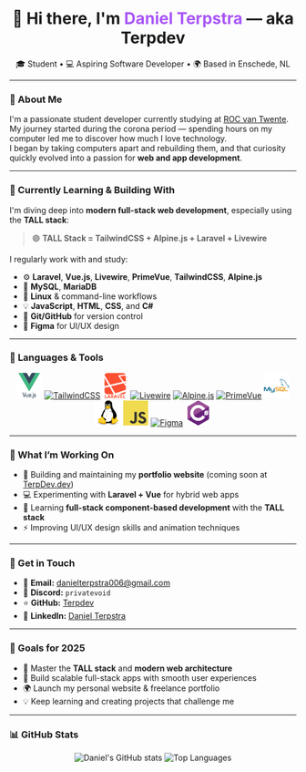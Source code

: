 <h1 align="center">👋 Hi there, I'm <span style="color:#a855f7;">Daniel Terpstra</span> — aka <strong>Terpdev</strong></h1>

<p align="center">
  🎓 Student • 💻 Aspiring Software Developer • 🌍 Based in Enschede, NL  
</p>

---

### 🚀 About Me  
I'm a passionate student developer currently studying at [ROC van Twente](https://www.rocvantwente.nl/).  
My journey started during the corona period — spending hours on my computer led me to discover how much I love technology.  
I began by taking computers apart and rebuilding them, and that curiosity quickly evolved into a passion for **web and app development**.

---

### 🧠 Currently Learning & Building With  
I'm diving deep into **modern full-stack web development**, especially using the **TALL stack**:  

> 🟣 **TALL Stack = TailwindCSS + Alpine.js + Laravel + Livewire**

I regularly work with and study:  
- ⚙️ **Laravel**, **Vue.js**, **Livewire**, **PrimeVue**, **TailwindCSS**, **Alpine.js**  
- 💾 **MySQL**, **MariaDB**  
- 🐧 **Linux** & command-line workflows  
- 💡 **JavaScript**, **HTML**, **CSS**, and **C#**  
- 🧰 **Git/GitHub** for version control  
- 🎨 **Figma** for UI/UX design  

---

### 🧩 Languages & Tools  

<p align="center">
  <a href="https://vuejs.org/" target="_blank"><img src="https://raw.githubusercontent.com/devicons/devicon/master/icons/vuejs/vuejs-original-wordmark.svg" width="45" height="45" alt="Vue.js"/></a>
  <a href="https://tailwindcss.com/" target="_blank"><img src="https://www.vectorlogo.zone/logos/tailwindcss/tailwindcss-icon.svg" width="45" height="45" alt="TailwindCSS"/></a>
  <a href="https://laravel.com/" target="_blank"><img src="https://raw.githubusercontent.com/devicons/devicon/master/icons/laravel/laravel-plain-wordmark.svg" width="45" height="45" alt="Laravel"/></a>
  <a href="https://laravel-livewire.com/" target="_blank"><img src="https://laravel-livewire.com/img/twitter-card.jpg" width="45" height="45" alt="Livewire"/></a>
  <a href="https://alpinejs.dev/" target="_blank"><img src="https://raw.githubusercontent.com/alpinejs/alpine/refs/heads/main/.github/logo.svg" width="45" height="45" alt="Alpine.js"/></a>
  <a href="https://primevue.org/" target="_blank"><img src="https://primefaces.org/cdn/primevue/images/primevue-logo-dark.svg" width="90" alt="PrimeVue"/></a>
  <a href="https://www.mysql.com/" target="_blank"><img src="https://raw.githubusercontent.com/devicons/devicon/master/icons/mysql/mysql-original-wordmark.svg" width="45" height="45" alt="MySQL"/></a>
  <a href="https://www.linux.org/" target="_blank"><img src="https://raw.githubusercontent.com/devicons/devicon/master/icons/linux/linux-original.svg" width="45" height="45" alt="Linux"/></a>
  <a href="https://developer.mozilla.org/en-US/docs/Web/JavaScript" target="_blank"><img src="https://raw.githubusercontent.com/devicons/devicon/master/icons/javascript/javascript-original.svg" width="45" height="45" alt="JavaScript"/></a>
  <a href="https://www.figma.com/" target="_blank"><img src="https://www.vectorlogo.zone/logos/figma/figma-icon.svg" width="45" height="45" alt="Figma"/></a>
  <a href="https://www.w3schools.com/cs/" target="_blank"><img src="https://raw.githubusercontent.com/devicons/devicon/master/icons/csharp/csharp-original.svg" width="45" height="45" alt="C#"/></a>
</p>

---

### 🌱 What I’m Working On  
- 🔧 Building and maintaining my **portfolio website** (coming soon at [TerpDev.dev](https://terpdev.dev))  
- 💻 Experimenting with **Laravel + Vue** for hybrid web apps  
- 🧩 Learning **full-stack component-based development** with the **TALL stack**  
- ⚡ Improving UI/UX design skills and animation techniques  

---

### 💬 Get in Touch  
- 💼 **Email:** [danielterpstra006@gmail.com](mailto:danielterpstra006@gmail.com)  
- 🤖 **Discord:** `privatevoid`  
- ⭐ **GitHub:** [Terpdev](https://github.com/TerpDev)  
- 💼 **LinkedIn:** [Daniel Terpstra](https://www.linkedin.com/in/danielterp/)  

---

### 🎯 Goals for 2025  
- 🚀 Master the **TALL stack** and **modern web architecture**  
- 🧱 Build scalable full-stack apps with smooth user experiences  
- 🌍 Launch my personal website & freelance portfolio  
- 💡 Keep learning and creating projects that challenge me  

---

### 📊 GitHub Stats  

<p align="center">
  <img src="https://github-readme-stats.vercel.app/api?username=TerpDev&theme=radical&show_icons=true&hide_border=true" alt="Daniel's GitHub stats" />
  <img src="https://github-readme-stats.vercel.app/api/top-langs/?username=TerpDev&layout=compact&theme=radical&hide_border=true" alt="Top Languages" />
</p>
